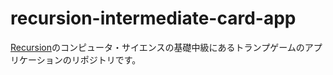 # recursion-intermediate-card-app

[Recursion](https://recursionist.io/)のコンピュータ・サイエンスの基礎中級にあるトランプゲームのアプリケーションのリポジトリです。

